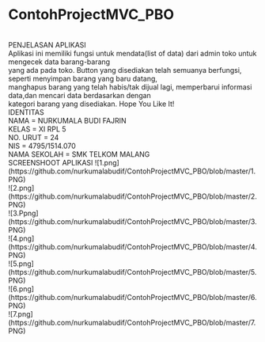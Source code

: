 # ContohProjectMVC_PBO
<br>
PENJELASAN APLIKASI
<br>
Aplikasi ini memiliki fungsi untuk mendata(list of data) dari admin toko untuk mengecek data barang-barang
<br>
yang ada pada toko. Button yang disediakan telah semuanya berfungsi, seperti menyimpan barang yang baru datang,
<br>
manghapus barang yang telah habis/tak dijual lagi, memperbarui informasi data,dan mencari data berdasarkan dengan 
<br>
kategori barang yang disediakan. Hope You Like It!
<br>
IDENTITAS
<br>NAMA = NURKUMALA BUDI FAJRIN
<br>KELAS = XI RPL 5
<br>NO. URUT = 24
<br>NIS = 4795/1514.070
<br>NAMA SEKOLAH = SMK TELKOM MALANG
<br>
SCREENSHOOT APLIKASI
![1.png](https://github.com/nurkumalabudif/ContohProjectMVC_PBO/blob/master/1.PNG)
<br>
![2.png](https://github.com/nurkumalabudif/ContohProjectMVC_PBO/blob/master/2.PNG)
<br>
![3.Ppng](https://github.com/nurkumalabudif/ContohProjectMVC_PBO/blob/master/3.PNG)
<br>
![4.png](https://github.com/nurkumalabudif/ContohProjectMVC_PBO/blob/master/4.PNG)
<br>
![5.png](https://github.com/nurkumalabudif/ContohProjectMVC_PBO/blob/master/5.PNG)
<br>
![6.png](https://github.com/nurkumalabudif/ContohProjectMVC_PBO/blob/master/6.PNG)
<br>
![7.png](https://github.com/nurkumalabudif/ContohProjectMVC_PBO/blob/master/7.PNG)
